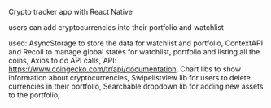 Crypto tracker app with React Native

users can add cryptocurrencies into their portfolio and watchlist

used:
AsyncStorage to store the data for watchlist and portfolio,
ContextAPI and Recoil to manage global states for watchlist, portfolio and listing all the coins,
Axios to do API calls,
API: https://www.coingecko.com/tr/api/documentation,
Chart libs to show information about cryptocurrencies,
Swipelistview lib for users to delete currencies in their portfolio,
Searchable dropdown lib for adding new assets to the portfolio,
